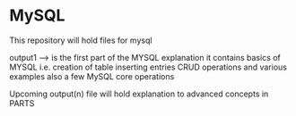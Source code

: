 # MySQL

This repository will hold files for mysql

output1 -->  is the first part of the MYSQL explanation
it contains basics of MYSQL
i.e.
creation of table
inserting entries
CRUD operations
and various examples
also a few MySQL core operations

Upcoming output(n) file will hold explanation to advanced concepts in PARTS

